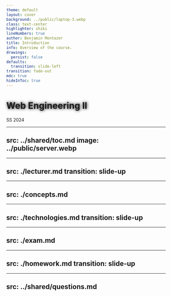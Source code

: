 ```yaml
---
theme: default
layout: cover
background: ../public/laptop-3.webp
class: text-center
highlighter: shiki
lineNumbers: true
author: Benjamin Montazer
title: Introduction
info: Overview of the course.
drawings:
  persist: false
defaults:
  transition: slide-left
transition: fade-out
mdc: true
hideInToc: true
---
```


# Web Engineering II

SS 2024

<style scoped>
  h1 {
    text-shadow: #000 1px 0 10px !important;
  }
</style>


---
src: ../shared/toc.md
image: ../public/server.webp
---


---
src: ./lecturer.md
transition: slide-up
---


---
src: ./concepts.md
---


---
src: ./technologies.md
transition: slide-up
---


---
src: ./exam.md
---


---
src: ./homework.md
transition: slide-up
---


---
src: ../shared/questions.md
---
